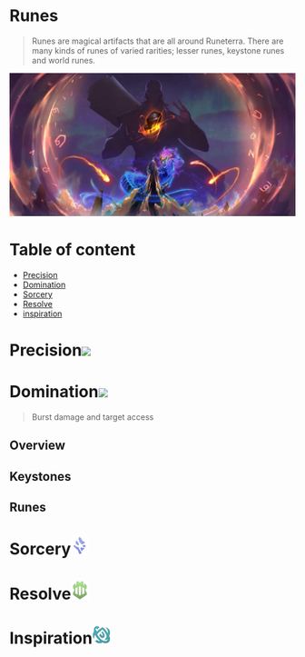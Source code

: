 # Runes
> Runes are magical artifacts that are all around Runeterra. There are many kinds of runes of varied rarities; lesser runes, keystone runes and world runes.

![](https://github.com/Sebastianhju/Runeterra-5e/blob/main/img-race/Worldrune.png)

# Table of content
- [Precision](https://github.com/Sebastianhju/Runeterra-5e/blob/main/Runes.md#precision)
- [Domination](https://github.com/Sebastianhju/Runeterra-5e/blob/main/Runes.md#Domination)
- [Sorcery](https://github.com/Sebastianhju/Runeterra-5e/blob/main/Runes.md#sorcery)
- [Resolve](https://github.com/Sebastianhju/Runeterra-5e/blob/main/Runes.md#Resolve)
- [inspiration](https://github.com/Sebastianhju/Runeterra-5e/blob/main/Runes.md#Inspiration)

# Precision![](https://github.com/Sebastianhju/Runeterra-5e/blob/main/img-race/Runes-kopi/7200_Precision.png)

# Domination![](https://github.com/Sebastianhju/Runeterra-5e/blob/main/img-race/Runes-kopi/7201_Domination.png)
> Burst damage and target access
## Overview


## Keystones

## Runes

# Sorcery![](https://github.com/Sebastianhju/Runeterra-5e/blob/main/img-race/Runes-kopi/7202_Sorcery.png)

# Resolve![](https://github.com/Sebastianhju/Runeterra-5e/blob/main/img-race/Runes-kopi/7204_Resolve.png)

# Inspiration![](https://github.com/Sebastianhju/Runeterra-5e/blob/main/img-race/Runes-kopi/7203_Whimsy.png)
